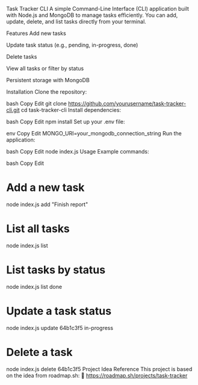Task Tracker CLI
A simple Command-Line Interface (CLI) application built with Node.js and MongoDB to manage tasks efficiently.
You can add, update, delete, and list tasks directly from your terminal.

Features
Add new tasks

Update task status (e.g., pending, in-progress, done)

Delete tasks

View all tasks or filter by status

Persistent storage with MongoDB

Installation
Clone the repository:

bash
Copy
Edit
git clone https://github.com/yourusername/task-tracker-cli.git
cd task-tracker-cli
Install dependencies:

bash
Copy
Edit
npm install
Set up your .env file:

env
Copy
Edit
MONGO_URI=your_mongodb_connection_string
Run the application:

bash
Copy
Edit
node index.js
Usage
Example commands:

bash
Copy
Edit
# Add a new task
node index.js add "Finish report"

# List all tasks
node index.js list

# List tasks by status
node index.js list done

# Update a task status
node index.js update 64b1c3f5 in-progress

# Delete a task
node index.js delete 64b1c3f5
Project Idea Reference
This project is based on the idea from roadmap.sh:
🔗 https://roadmap.sh/projects/task-tracker